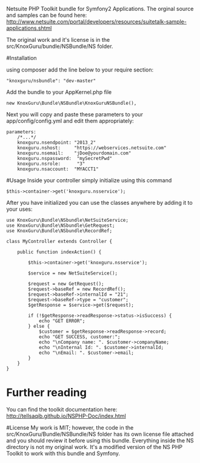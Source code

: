 Netsuite PHP Toolkit bundle for Symfony2 Applications. The orginal source and samples can be found here: http://www.netsuite.com/portal/developers/resources/suitetalk-sample-applications.shtml

The original work and it's license is in the src/KnoxGuru/bundle/NSBundle/NS folder.

#Installation 

using composer add the line below to your require section:

	"knoxguru/nsbundle": "dev-master"

Add the bundle to your AppKernel.php file

	new KnoxGuru\Bundle\NSBundle\KnoxGuruNSBundle(),

Next you will copy and paste these parameters to your app/config/config.yml and edit them appropriately:

	parameters:
	    /*...*/
	    knoxguru.nsendpoint: "2013_2"
	    knoxguru.nshost:     "https://webservices.netsuite.com"
	    knoxguru.nsemail:    "jDoe@yourdomain.com"
  	    knoxguru.nspassword:  "mySecretPwd"
	    knoxguru.nsrole:      "3"
	    knoxguru.nsaccount:  "MYACCT1"


#Usage
Inside your controller simply initialize using this command

	$this->container->get('knoxguru.nsservice');

After you have initialized you can use the classes anywhere by adding it to your uses:

	use KnoxGuru\Bundle\NSbundle\NetSuiteService;
	use KnoxGuru\Bundle\NSbundle\GetRequest;
	use KnoxGuru\Bundle\NSbundle\RecordRef;

	class MyController extends Controller {

		public function indexAction() {

			$this->container->get('knoxguru.nsservice');

			$service = new NetSuiteService();

			$request = new GetRequest();
			$request->baseRef = new RecordRef();
			$request->baseRef->internalId = "21";
			$request->baseRef->type = "customer";
			$getResponse = $service->get($request);

			if (!$getResponse->readResponse->status->isSuccess) {
			    echo "GET ERROR";
			} else {
			    $customer = $getResponse->readResponse->record;
			    echo "GET SUCCESS, customer:";
			    echo "\nCompany name: ". $customer->companyName;
			    echo "\nInternal Id: ". $customer->internalId;
			    echo "\nEmail: ". $customer->email;
			} 
		}
	}

# Further reading

You can find the toolkit documentation here: http://tellsaqib.github.io/NSPHP-Doc/index.html

#License
My work is MIT; however, the code in the src/KnoxGuru/Bundle/NSBundle/NS folder has its own license file attached and you should review it before using this bundle. Everything inside the NS directory is not my original work. It's a modified version of the NS PHP Toolkit to work with this bundle and Symfony.
